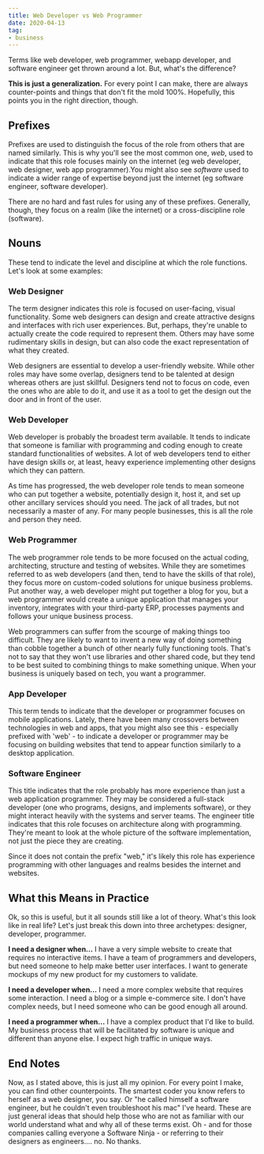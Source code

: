 ```yaml
---
title: Web Developer vs Web Programmer
date: 2020-04-13
tag:
- business
---
```

Terms like web developer, web programmer, webapp developer, and software engineer get thrown around a lot. But, what's the difference?

<!--more-->

**This is just a generalization.** For every point I can make, there are always counter-points and things that don't fit the mold 100%.  Hopefully, this points you in the right direction, though.

## Prefixes

Prefixes are used to distinguish the focus of the role from others that are named similarly.  This is why you'll see the most common one, *web*, used to indicate that this role focuses mainly on the internet (eg web developer, web designer, web app programmer).You might also see *software* used to indicate a wider range of expertise beyond just the internet (eg software engineer, software developer).  

There are no hard and fast rules for using any of these prefixes.  Generally, though, they focus on a realm (like the internet) or a cross-discipline role (software).

## Nouns

These tend to indicate the level and discipline at which the role functions. Let's look at some examples:

### Web Designer

The term designer indicates this role is focused on user-facing, visual functionality.  Some web designers can design and create attractive designs and interfaces with rich user experiences.  But, perhaps, they're unable to actually create the code required to represent them.  Others may have some rudimentary skills in design, but can also code the exact representation of what they created.

Web designers are essential to develop a user-friendly website.  While other roles may have some overlap, designers tend to be talented at design whereas others are just skillful.  Designers tend not to focus on code, even the ones who are able to do it, and use it as a tool to get the design out the door and in front of the user.

### Web Developer

Web developer is probably the broadest term available. It tends to indicate that someone is familiar with programming and coding enough to create standard functionalities of websites. A lot of web developers tend to either have design skills or, at least, heavy experience implementing other designs which they can pattern.

As time has progressed, the web developer role tends to mean someone who can put together a website, potentially design it, host it, and set up other ancillary services should you need.  The jack of all trades, but not necessarily a master of any. For many people businesses, this is all the role and person they need.

### Web Programmer

The web programmer role tends to be more focused on the actual coding, architecting, structure and testing of websites. While they are sometimes referred to as web developers (and then, tend to have the skills of that role), they focus more on custom-coded solutions for unique business problems.  Put another way, a web developer might put together a blog for you, but a web programmer would create a unique application that manages your inventory, integrates with your third-party ERP, processes payments and follows your unique business process.

Web programmers can suffer from the scourge of making things too difficult.  They are likely to want to invent a new way of doing something than cobble together a bunch of other nearly fully functioning tools. That's not to say that they won't use libraries and other shared code, but they tend to be best suited to combining things to make something unique. When your business is uniquely based on tech, you want a programmer.

### App Developer

This term tends to indicate that the developer or programmer focuses on mobile applications.  Lately, there have been many crossovers between technologies in web and apps, that you might also see this - especially prefixed with 'web' - to indicate a developer or programmer may be focusing on building websites that tend to appear function similarly to a desktop application.

### Software Engineer

This title indicates that the role probably has more experience than just a web application programmer.  They may be considered a full-stack developer (one who programs, designs, and implements software), or they might interact heavily with the systems and server teams.  The engineer title indicates that this role focuses on architecture along with programming. They're meant to look at the whole picture of the software implementation, not just the piece they are creating.

Since it does not contain the prefix "web," it's likely this role has experience programming with other languages and realms besides the internet and websites.

## What this Means in Practice

Ok, so this is useful, but it all sounds still like a lot of theory. What's this look like in real life?  Let's just break this down into three archetypes: designer, developer, programmer.

**I need a designer when...** I have a very simple website to create that requires no interactive items. I have a team of programmers and developers, but need someone to help make better user interfaces. I want to generate mockups of my new product for my customers to validate.

**I need a developer when...** I need a more complex website that requires some interaction. I need a blog or a simple e-commerce site.  I don't have complex needs, but I need someone who can be good enough all around.

**I need a programmer when...** I have a complex product that I'd like to build.  My business process that will be facilitated by software is unique and different than anyone else. I expect high traffic in unique ways.

## End Notes

Now, as I stated above, this is just all my opinion. For every point I make, you can find other counterpoints.  The smartest coder you know refers to herself as a web designer, you say. Or "he called himself a software engineer, but he couldn't even troubleshoot his mac" I've heard.  These are just general ideas that should help those who are not as familiar with our world understand what and why all of these terms exist.  Oh - and for those companies calling everyone a Software Ninja - or referring to their designers as engineers.... no.  No thanks.